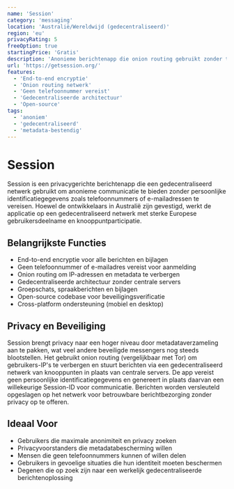 ```yaml
---
name: 'Session'
category: 'messaging'
location: 'Australië/Wereldwijd (gedecentraliseerd)'
region: 'eu'
privacyRating: 5
freeOption: true
startingPrice: 'Gratis'
description: 'Anonieme berichtenapp die onion routing gebruikt zonder telefoonnummers of e-mail te vereisen.'
url: 'https://getsession.org/'
features:
  - 'End-to-end encryptie'
  - 'Onion routing netwerk'
  - 'Geen telefoonnummer vereist'
  - 'Gedecentraliseerde architectuur'
  - 'Open-source'
tags:
  - 'anoniem'
  - 'gedecentraliseerd'
  - 'metadata-bestendig'
---
```


# Session

Session is een privacygerichte berichtenapp die een gedecentraliseerd netwerk gebruikt om anonieme communicatie te bieden zonder persoonlijke identificatiegegevens zoals telefoonnummers of e-mailadressen te vereisen. Hoewel de ontwikkelaars in Australië zijn gevestigd, werkt de applicatie op een gedecentraliseerd netwerk met sterke Europese gebruikersdeelname en knooppuntparticipatie.

## Belangrijkste Functies

- End-to-end encryptie voor alle berichten en bijlagen
- Geen telefoonnummer of e-mailadres vereist voor aanmelding
- Onion routing om IP-adressen en metadata te verbergen
- Gedecentraliseerde architectuur zonder centrale servers
- Groepschats, spraakberichten en bijlagen
- Open-source codebase voor beveiligingsverificatie
- Cross-platform ondersteuning (mobiel en desktop)

## Privacy en Beveiliging

Session brengt privacy naar een hoger niveau door metadataverzameling aan te pakken, wat veel andere beveiligde messengers nog steeds blootstellen. Het gebruikt onion routing (vergelijkbaar met Tor) om gebruikers-IP's te verbergen en stuurt berichten via een gedecentraliseerd netwerk van knooppunten in plaats van centrale servers. De app vereist geen persoonlijke identificatiegegevens en genereert in plaats daarvan een willekeurige Session-ID voor communicatie. Berichten worden versleuteld opgeslagen op het netwerk voor betrouwbare berichtbezorging zonder privacy op te offeren.

## Ideaal Voor

- Gebruikers die maximale anonimiteit en privacy zoeken
- Privacyvoorstanders die metadatabescherming willen
- Mensen die geen telefoonnummers kunnen of willen delen
- Gebruikers in gevoelige situaties die hun identiteit moeten beschermen
- Degenen die op zoek zijn naar een werkelijk gedecentraliseerde berichtenoplossing